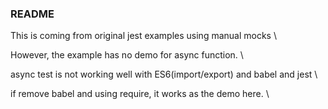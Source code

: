 ### README
This is coming from original jest examples using manual mocks \
 
However, the example has no demo for async function. \

async test is not working well with ES6(import/export) and babel and jest \

if remove babel and using require, it works as the demo here. \ 

